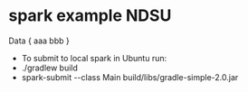 # spark example NDSU
Data {
aaa
bbb
}
- To submit to local spark in Ubuntu run: 
- ./gradlew build
- spark-submit --class Main build/libs/gradle-simple-2.0.jar




